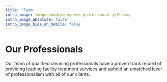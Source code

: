 ```yaml
---
title: 'Team'
intro_image: images/undraw_modern_professional_yt9h.svg
intro_image_absolute: false
intro_image_hide_on_mobile: false
---
```


# Our Professionals

Our team of qualified cleaning professionals have a proven track record of providing leading facility treatment services
 and uphold an umatched level of professionalism with all of our clients.
